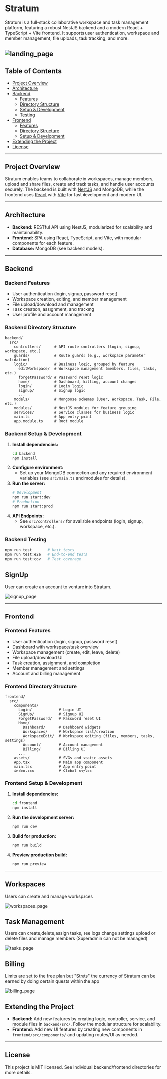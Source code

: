 # Stratum

Stratum is a full-stack collaborative workspace and task management platform, featuring a robust NestJS backend and a modern React + TypeScript + Vite frontend. It supports user authentication, workspace and member management, file uploads, task tracking, and more.

![landing_page](https://github.com/dotflux/Stratum/blob/e5bd8d53f9395c05f5e9e7e86645cc1b65f2b432/landing_page.png)
---

## Table of Contents
- [Project Overview](#project-overview)
- [Architecture](#architecture)
- [Backend](#backend)
  - [Features](#backend-features)
  - [Directory Structure](#backend-directory-structure)
  - [Setup & Development](#backend-setup--development)
  - [Testing](#backend-testing)
- [Frontend](#frontend)
  - [Features](#frontend-features)
  - [Directory Structure](#frontend-directory-structure)
  - [Setup & Development](#frontend-setup--development)
- [Extending the Project](#extending-the-project)
- [License](#license)

---

## Project Overview
Stratum enables teams to collaborate in workspaces, manage members, upload and share files, create and track tasks, and handle user accounts securely. The backend is built with [NestJS](https://nestjs.com/) and MongoDB, while the frontend uses [React](https://react.dev/) with [Vite](https://vitejs.dev/) for fast development and modern UI.

---

## Architecture
- **Backend:** RESTful API using NestJS, modularized for scalability and maintainability.
- **Frontend:** SPA using React, TypeScript, and Vite, with modular components for each feature.
- **Database:** MongoDB (see backend models).

---

## Backend

### Backend Features
- User authentication (login, signup, password reset)
- Workspace creation, editing, and member management
- File upload/download and management
- Task creation, assignment, and tracking
- User profile and account management

### Backend Directory Structure
```
backend/
  src/
    controllers/      # API route controllers (login, signup, workspace, etc.)
    guards/           # Route guards (e.g., workspace parameter validation)
    logic/            # Business logic, grouped by feature
      editWorkspace/  # Workspace management (members, files, tasks, etc.)
      forgetPassword/ # Password reset logic
      home/           # Dashboard, billing, account changes
      login/          # Login logic
      signup/         # Signup logic
      ...
    models/           # Mongoose schemas (User, Workspace, Task, File, etc.)
    modules/          # NestJS modules for feature grouping
    services/         # Service classes for business logic
    main.ts           # App entry point
    app.module.ts     # Root module
```

### Backend Setup & Development
1. **Install dependencies:**
   ```bash
   cd backend
   npm install
   ```
2. **Configure environment:**
   - Set up your MongoDB connection and any required environment variables (see `src/main.ts` and modules for details).
3. **Run the server:**
   ```bash
   # Development
   npm run start:dev
   # Production
   npm run start:prod
   ```
4. **API Endpoints:**
   - See `src/controllers/` for available endpoints (login, signup, workspace, etc.).

### Backend Testing
```bash
npm run test       # Unit tests
npm run test:e2e   # End-to-end tests
npm run test:cov   # Test coverage
```

## SignUp

User can create an account to venture into Stratum.

![signup_page](https://github.com/dotflux/Stratum/blob/e5bd8d53f9395c05f5e9e7e86645cc1b65f2b432/signup.png)

---

## Frontend

### Frontend Features
- User authentication (login, signup, password reset)
- Dashboard with workspace/task overview
- Workspace management (create, edit, leave, delete)
- File upload/download UI
- Task creation, assignment, and completion
- Member management and settings
- Account and billing management

### Frontend Directory Structure
```
frontend/
  src/
    components/
      Login/            # Login UI
      SignUp/           # Signup UI
      ForgetPassword/   # Password reset UI
      Home/
        Dashboard/      # Dashboard widgets
        Workspaces/     # Workspace list/creation
        WorkspaceEdit/  # Workspace editing (files, members, tasks, settings)
        Account/        # Account management
        Billing/        # Billing UI
      ...
    assets/             # SVGs and static assets
    App.tsx             # Main app component
    main.tsx            # App entry point
    index.css           # Global styles
```

### Frontend Setup & Development
1. **Install dependencies:**
   ```bash
   cd frontend
   npm install
   ```
2. **Run the development server:**
   ```bash
   npm run dev
   ```
3. **Build for production:**
   ```bash
   npm run build
   ```
4. **Preview production build:**
   ```bash
   npm run preview
   ```

---

## Workspaces

Users can create and manage workspaces

![workspaces_page](https://github.com/dotflux/Stratum/blob/e5bd8d53f9395c05f5e9e7e86645cc1b65f2b432/workspaces.png)

## Task Management

Users can create,delete,assign tasks, see logs change settings upload or delete files and manage members (Superadmin can not be managed)

![tasks_page](https://github.com/dotflux/Stratum/blob/e5bd8d53f9395c05f5e9e7e86645cc1b65f2b432/tasks.png
)


## Billing

Limits are set to the free plan but "Strats" the currency of Stratum can be earned by doing certain quests within the app

![billing_page](https://github.com/dotflux/Stratum/blob/e5bd8d53f9395c05f5e9e7e86645cc1b65f2b432/billing.png)

## Extending the Project
- **Backend:** Add new features by creating logic, controller, service, and module files in `backend/src/`. Follow the modular structure for scalability.
- **Frontend:** Add new UI features by creating new components in `frontend/src/components/` and updating routes/UI as needed.

---

## License
This project is MIT licensed. See individual backend/frontend directories for more details.
